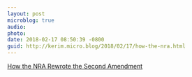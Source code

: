 ```yaml
---
layout: post
microblog: true
audio: 
photo: 
date: 2018-02-17 08:50:39 -0800
guid: http://kerim.micro.blog/2018/02/17/how-the-nra.html
---
```

[How the NRA Rewrote the Second Amendment](https://www.politico.com/magazine/story/2014/05/nra-guns-second-amendment-106856)
